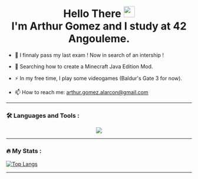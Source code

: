 <h1 align="center">
    Hello There
    <img src="https://media.giphy.com/media/hvRJCLFzcasrR4ia7z/giphy.gif" width="30px"/>
    </br>
    I'm Arthur Gomez and I study at 42 Angouleme.
</h1>

- :telescope: I finnaly pass my last exam ! Now in search of an intership !

- :seedling: Searching how to create a Minecraft Java Edition Mod.

- :zap: In my free time, I play some videogames (Baldur's Gate 3 for now).

- :mailbox: How to reach me: <a href="mailto:arthur.gomez.alarcon@gmail.com">arthur.gomez.alarcon@gmail.com</a>

---

### :hammer_and_wrench: Languages and Tools :
<div align="center">
    <a href="https://skillicons.dev">
        <img src="https://skillicons.dev/icons?i=git,vim,vscode,docker,c,cpp,java,javascript,typescript,nodejs,react,css,html" />
    </a>
</div>

---

### :fire: My Stats :

[![Top Langs](https://github-readme-stats.vercel.app/api/top-langs/?username=Arklydiem)](https://github.com/anuraghazra/github-readme-stats)

---

<div align="center">
    <img src="https://komarev.com/ghpvc/?username=your-github-username&style=flat-square&color=blue" alt=""/>
</div>

